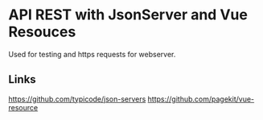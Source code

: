 # API REST with JsonServer and Vue Resouces
Used for testing and https requests for webserver.

## Links ##
https://github.com/typicode/json-servers
https://github.com/pagekit/vue-resource
